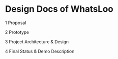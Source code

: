 # Design Docs of WhatsLoo

1 Proposal

2 Prototype

3 Project Architecture & Design

4 Final Status & Demo Description